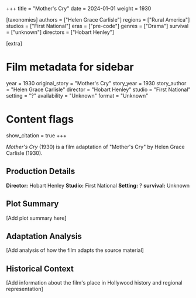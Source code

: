 +++
title = "Mother's Cry"
date = 2024-01-01
weight = 1930

[taxonomies]
authors = ["Helen Grace Carlisle"]
regions = ["Rural America"]
studios = ["First National"]
eras = ["pre-code"]
genres = ["Drama"]
survival = ["unknown"]
directors = ["Hobart Henley"]

[extra]
# Film metadata for sidebar
year = 1930
original_story = "Mother's Cry"
story_year = 1930
story_author = "Helen Grace Carlisle"
director = "Hobart Henley"
studio = "First National"
setting = "?"
availability = "Unknown"
format = "Unknown"

# Content flags
show_citation = true
+++

*Mother's Cry* (1930) is a film adaptation of "Mother's Cry" by Helen Grace Carlisle (1930).

## Production Details

**Director:** Hobart Henley
**Studio:** First National
**Setting:** ?
**survival:** Unknown

## Plot Summary

[Add plot summary here]

## Adaptation Analysis

[Add analysis of how the film adapts the source material]

## Historical Context

[Add information about the film's place in Hollywood history and regional representation]